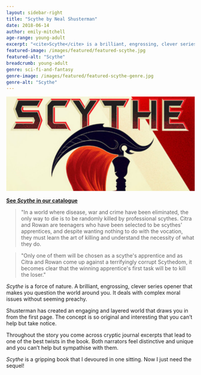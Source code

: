 ```yaml
---
layout: sidebar-right
title: "Scythe by Neal Shusterman"
date: 2018-06-14
author: emily-mitchell
age-range: young-adult
excerpt: "<cite>Scythe</cite> is a brilliant, engrossing, clever series opener that makes you question the world around you."
featured-image: /images/featured/featured-scythe.jpg
featured-alt: "Scythe"
breadcrumb: young-adult
genre: sci-fi-and-fantasy
genre-image: /images/featured/featured-scythe-genre.jpg
genre-alt: "Scythe"
---
```


![Scythe](/images/featured/featured-scythe.jpg)

**[See <cite>Scythe</cite> in our catalogue](https://suffolk.spydus.co.uk/cgi-bin/spydus.exe/ENQ/OPAC/BIBENQ?BRN=2325784)**

> "In a world where disease, war and crime have been eliminated, the only way to die is to be randomly killed by professional scythes. Citra and Rowan are teenagers who have been selected to be scythes' apprentices, and despite wanting nothing to do with the vocation, they must learn the art of killing and understand the necessity of what they do.

> "Only one of them will be chosen as a scythe's apprentice and as Citra and Rowan come up against a terrifyingly corrupt Scythedom, it becomes clear that the winning apprentice's first task will be to kill the loser."

<cite>Scythe</cite> is a force of nature. A brilliant, engrossing, clever series opener that makes you question the world around you. It deals with complex moral issues without seeming preachy.

Shusterman has created an engaging and layered world that draws you in from the first page. The concept is so original and interesting that you can’t help but take notice.

Throughout the story you come across cryptic journal excerpts that lead to one of the best twists in the book. Both narrators feel distinctive and unique and you can’t help but sympathise with them.

<cite>Scythe</cite> is a gripping book that I devoured in one sitting. Now I just need the sequel!
